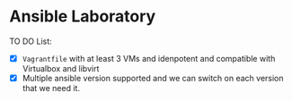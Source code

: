 # Ansible Laboratory

TO DO List:
- [x] `Vagrantfile` with at least 3 VMs and idenpotent and compatible with Virtualbox and libvirt
- [x] Multiple ansible version supported and we can switch on each version that we need it.